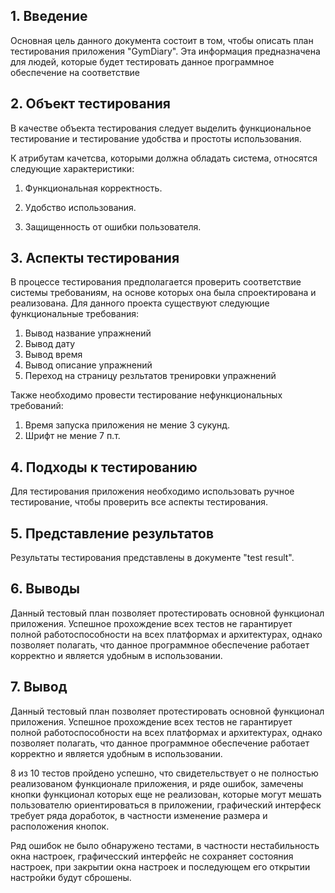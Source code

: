 ## 1\. Введение
Основная цель данного документа состоит в том, чтобы описать план тестирования приложения "GymDiary".
Эта информация предназначена для людей, которые будет тестировать данное программное обеспечение на соответствие 

## 2\. Объект тестирования


В качестве объекта тестирования следует выделить функциональное тестирование и тестирование удобства и простоты использования.

К атрибутам качетсва, которыми должна обладать система, относятся следующие характеристики:

1. Функциональная корректность.

2. Удобство использования.

3. Защищенность от ошибки пользователя. 


## 3. Аспекты тестирования
В процессе тестирования предполагается проверить соответствие системы требованиям, на основе которых она была спроектирована и реализована.
Для данного проекта существуют следующие функциональные требования:
1. Вывод название упражнений 
2. Вывод дату    
3. Вывод время 
4. Вывод описание упражнений 
6. Переход на страницу резльтатов тренировки упражнений  

Также необходимо провести тестирование нефункциональных требований:
1. Время запуска приложения не мение 3 сукунд.
2. Шрифт не мение 7 п.т.


## 4. Подходы к тестированию
Для тестирования приложения необходимо использовать ручное тестирование, чтобы проверить все аспекты тестирования.

## 5. Представление результатов
Результаты тестирования представлены в документе "test result".

## 6. Выводы
Данный тестовый план позволяет протестировать основной функционал приложения. Успешное прохождение всех тестов не гарантирует полной работоспособности на всех платформах и архитектурах, однако позволяет полагать, что данное программное обеспечение работает корректно и является удобным в использовании.

## 7. Вывод
Данный тестовый план позволяет протестировать основной функционал приложения. Успешное прохождение всех тестов не гарантирует полной работоспособности на всех платформах и 
архитектурах, однако позволяет полагать, что данное программное обеспечение работает корректно и является удобным в использовании.

8 из 10 тестов пройдено успешно, что свидетельствует о не полностью реализованом функционале приложения, и ряде ошибок, замечены кнопки функционал которых еще не реализован, которые могут мешать пользователю ориентироваться в приложении, 
графический интерфеск требует ряда доработок, в частности изменение размера и расположения кнопок. 

Ряд ошибок не было обнаружено тестами, в частности нестабильность окна настроек, графичесский интерфейс не сохраняет состояния настроек,
при закрытии окна настроек и последующем его открытии настройки будут сброшены.
